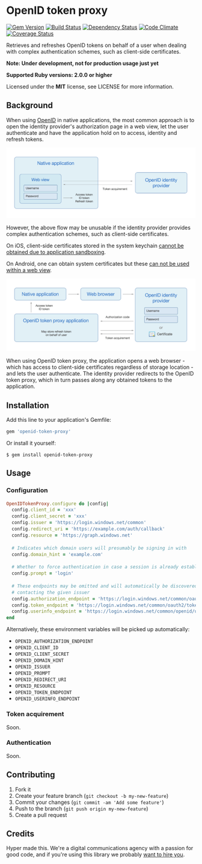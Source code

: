 # OpenID token proxy

[![Gem Version](https://img.shields.io/gem/v/openid-token-proxy.svg?style=flat)](https://rubygems.org/gems/openid-token-proxy)
[![Build Status](https://img.shields.io/travis/hyperoslo/openid-token-proxy.svg?style=flat)](https://travis-ci.org/hyperoslo/openid-token-proxy)
[![Dependency Status](https://img.shields.io/gemnasium/hyperoslo/openid-token-proxy.svg?style=flat)](https://gemnasium.com/hyperoslo/openid-token-proxy)
[![Code Climate](https://img.shields.io/codeclimate/github/hyperoslo/openid-token-proxy.svg?style=flat)](https://codeclimate.com/github/hyperoslo/openid-token-proxy)
[![Coverage Status](https://img.shields.io/coveralls/hyperoslo/openid-token-proxy.svg?style=flat)](https://coveralls.io/r/hyperoslo/openid-token-proxy)

Retrieves and refreshes OpenID tokens on behalf of a user when dealing with complex
authentication schemes, such as client-side certificates.

**Note: Under development, not for production usage just yet**

**Supported Ruby versions: 2.0.0 or higher**

Licensed under the **MIT** license, see LICENSE for more information.


## Background

When using [OpenID](http://openid.net/specs/openid-connect-core-1_0.html) in
native applications, the most common approach is to open the identity provider's
authorization page in a web view, let the user authenticate and have the application
hold on to access, identity and refresh tokens.

![Regular OpenID flow](docs/regular-openid-flow.png?raw=1)

However, the above flow may be unusable if the identity provider provides complex
authentication schemes, such as client-side certificates.

On iOS, client-side certificates stored in the system keychain [cannot be obtained due to application sandboxing](http://stackoverflow.com/questions/7648487/how-to-list-certificates-from-the-iphone-keychain-inside-my-app).

On Android, one can obtain system certificates but these [can not be used within a web view](http://stackoverflow.com/questions/15588851/android-webview-with-client-certificate).

![OpenID token proxy flow](docs/openid-token-proxy-flow.png?raw=1)

When using OpenID token proxy, the application opens a web browser - which has
access to client-side certificates regardless of storage location - and lets the
user authenticate. The identity provider redirects to the OpenID token proxy,
which in turn passes along any obtained tokens to the application.


## Installation

Add this line to your application's Gemfile:

```ruby
gem 'openid-token-proxy'
```

Or install it yourself:

    $ gem install openid-token-proxy


## Usage

### Configuration

```ruby
OpenIDTokenProxy.configure do |config|
  config.client_id = 'xxx'
  config.client_secret = 'xxx'
  config.issuer = 'https://login.windows.net/common'
  config.redirect_uri = 'https://example.com/auth/callback'
  config.resource = 'https://graph.windows.net'

  # Indicates which domain users will presumably be signing in with
  config.domain_hint = 'example.com'

  # Whether to force authentication in case a session is already established
  config.prompt = 'login'

  # These endpoints may be omitted and will automatically be discovered by
  # contacting the given issuer
  config.authorization_endpoint = 'https://login.windows.net/common/oauth2/authorize'
  config.token_endpoint = 'https://login.windows.net/common/oauth2/token'
  config.userinfo_endpoint = 'https://login.windows.net/common/openid/userinfo'
end
```

Alternatively, these environment variables will be picked up automatically:

- `OPENID_AUTHORIZATION_ENDPOINT`
- `OPENID_CLIENT_ID`
- `OPENID_CLIENT_SECRET`
- `OPENID_DOMAIN_HINT`
- `OPENID_ISSUER`
- `OPENID_PROMPT`
- `OPENID_REDIRECT_URI`
- `OPENID_RESOURCE`
- `OPENID_TOKEN_ENDPOINT`
- `OPENID_USERINFO_ENDPOINT`


### Token acquirement

Soon.


### Authentication

Soon.


## Contributing

1. Fork it
2. Create your feature branch (`git checkout -b my-new-feature`)
3. Commit your changes (`git commit -am 'Add some feature'`)
4. Push to the branch (`git push origin my-new-feature`)
5. Create a pull request


## Credits

Hyper made this. We're a digital communications agency with a passion for good code,
and if you're using this library we probably [want to hire you](http://hyper.no/jobs).
